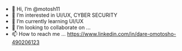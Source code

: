 - 👋 Hi, I’m @motosh11
- 👀 I’m interested in UI/UX, CYBER SECURITY
- 🌱 I’m currently learning UI/UX
- 💞️ I’m looking to collaborate on ...
- 📫 How to reach me ...
https://www.linkedin.com/in/dare-omotosho-490206123
<!---
motosh11/motosh11 is a ✨ special ✨ repository because its `README.md` (this file) appears on your GitHub profile.
You can click the Preview link to take a look at your changes.
--->
